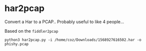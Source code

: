 # har2pcap
Convert a Har to a PCAP.. Probably useful to like 4 people... 

Based on the `fiddler2pcap`

```
python3 har2pcap.py -i /home/coz/Downloads/1568927616502.har -o phishy.pcap
```
